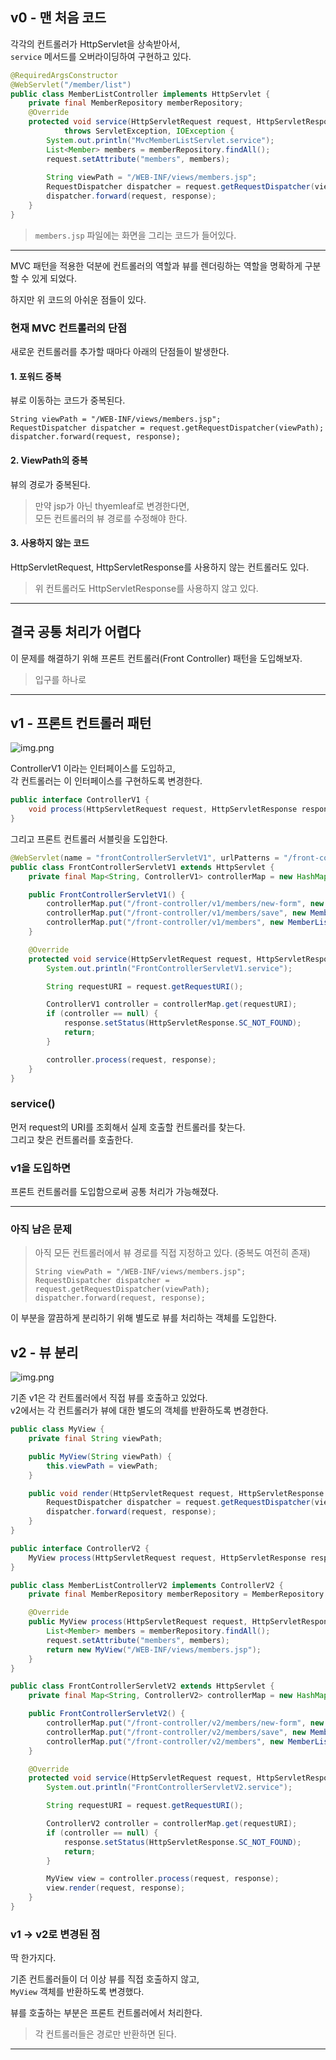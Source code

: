 ## v0 - 맨 처음 코드

각각의 컨트롤러가 HttpServlet을 상속받아서,  
`service` 메서드를 오버라이딩하여 구현하고 있다.

```java
@RequiredArgsConstructor
@WebServlet("/member/list")
public class MemberListController implements HttpServlet {
    private final MemberRepository memberRepository;
    @Override
    protected void service(HttpServletRequest request, HttpServletResponse response)
            throws ServletException, IOException {
        System.out.println("MvcMemberListServlet.service");
        List<Member> members = memberRepository.findAll();
        request.setAttribute("members", members);
        
        String viewPath = "/WEB-INF/views/members.jsp";
        RequestDispatcher dispatcher = request.getRequestDispatcher(viewPath);
        dispatcher.forward(request, response);
    }
}
```

> `members.jsp` 파일에는 화면을 그리는 코드가 들어있다.

---

MVC 패턴을 적용한 덕분에 컨트롤러의 역할과 뷰를 렌더링하는 역할을 명확하게 구분할 수 있게 되었다.


하지만 위 코드의 아쉬운 점들이 있다.  

### 현재 MVC 컨트롤러의 단점

새로운 컨트롤러를 추가할 때마다 아래의 단점들이 발생한다.

#### 1. 포워드 중복  
뷰로 이동하는 코드가 중복된다.

```
String viewPath = "/WEB-INF/views/members.jsp";
RequestDispatcher dispatcher = request.getRequestDispatcher(viewPath);
dispatcher.forward(request, response);
```

#### 2. ViewPath의 중복

뷰의 경로가 중복된다.

> 만약 jsp가 아닌 thyemleaf로 변경한다면,  
> 모든 컨트롤러의 뷰 경로를 수정해야 한다.

#### 3. 사용하지 않는 코드

HttpServletRequest, HttpServletResponse를 사용하지 않는 컨트롤러도 있다.

> 위 컨트롤러도 HttpServletResponse를 사용하지 않고 있다.

---

## 결국 공통 처리가 어렵다

이 문제를 해결하기 위해 프론트 컨트롤러(Front Controller) 패턴을 도입해보자.

> 입구를 하나로

---

## v1 - 프론트 컨트롤러 패턴

![img.png](../../img/frontcontroller_1.png)

ControllerV1 이라는 인터페이스를 도입하고,  
각 컨트롤러는 이 인터페이스를 구현하도록 변경한다.

```java
public interface ControllerV1 {
    void process(HttpServletRequest request, HttpServletResponse response) throws ServletException, IOException;
}
```

그리고 프론트 컨트롤러 서블릿을 도입한다.

```java
@WebServlet(name = "frontControllerServletV1", urlPatterns = "/front-controller/v1/*")
public class FrontControllerServletV1 extends HttpServlet {
    private final Map<String, ControllerV1> controllerMap = new HashMap<>();

    public FrontControllerServletV1() {
        controllerMap.put("/front-controller/v1/members/new-form", new MemberFormControllerV1());
        controllerMap.put("/front-controller/v1/members/save", new MemberSaveControllerV1());
        controllerMap.put("/front-controller/v1/members", new MemberListControllerV1());
    }

    @Override
    protected void service(HttpServletRequest request, HttpServletResponse response) throws ServletException, IOException {
        System.out.println("FrontControllerServletV1.service");

        String requestURI = request.getRequestURI();

        ControllerV1 controller = controllerMap.get(requestURI);
        if (controller == null) {
            response.setStatus(HttpServletResponse.SC_NOT_FOUND);
            return;
        }

        controller.process(request, response);
    }
}
```

### service()

먼저 request의 URI를 조회해서 실제 호출할 컨트롤러를 찾는다.  
그리고 찾은 컨트롤러를 호출한다.

### v1을 도입하면

프론트 컨트롤러를 도입함으로써 공통 처리가 가능해졌다.

---

### 아직 남은 문제

> 아직 모든 컨트롤러에서 뷰 경로를 직접 지정하고 있다. (중복도 여전히 존재)
>
> ```
> String viewPath = "/WEB-INF/views/members.jsp";
> RequestDispatcher dispatcher = request.getRequestDispatcher(viewPath);
> dispatcher.forward(request, response);
> ```

이 부분을 깔끔하게 분리하기 위해 별도로 뷰를 처리하는 객체를 도입한다.

## v2 - 뷰 분리

![img.png](../../img/mvc_framework_2.png)

기존 v1은 각 컨트롤러에서 직접 뷰를 호출하고 있었다.  
v2에서는 각 컨트롤러가 뷰에 대한 별도의 객체를 반환하도록 변경한다.

```java
public class MyView {
    private final String viewPath;

    public MyView(String viewPath) {
        this.viewPath = viewPath;
    }

    public void render(HttpServletRequest request, HttpServletResponse response) throws ServletException, IOException {
        RequestDispatcher dispatcher = request.getRequestDispatcher(viewPath);
        dispatcher.forward(request, response);
    }
}
```

```java
public interface ControllerV2 {
    MyView process(HttpServletRequest request, HttpServletResponse response) throws ServletException, IOException;
}
```

```java
public class MemberListControllerV2 implements ControllerV2 {
    private final MemberRepository memberRepository = MemberRepository.getInstance();

    @Override
    public MyView process(HttpServletRequest request, HttpServletResponse response) throws ServletException, IOException {
        List<Member> members = memberRepository.findAll();
        request.setAttribute("members", members);
        return new MyView("/WEB-INF/views/members.jsp");
    }
}
```

```java
public class FrontControllerServletV2 extends HttpServlet {
    private final Map<String, ControllerV2> controllerMap = new HashMap<>();

    public FrontControllerServletV2() {
        controllerMap.put("/front-controller/v2/members/new-form", new MemberFormControllerV2());
        controllerMap.put("/front-controller/v2/members/save", new MemberSaveControllerV2());
        controllerMap.put("/front-controller/v2/members", new MemberListControllerV2());
    }

    @Override
    protected void service(HttpServletRequest request, HttpServletResponse response) throws ServletException, IOException {
        System.out.println("FrontControllerServletV2.service");

        String requestURI = request.getRequestURI();

        ControllerV2 controller = controllerMap.get(requestURI);
        if (controller == null) {
            response.setStatus(HttpServletResponse.SC_NOT_FOUND);
            return;
        }

        MyView view = controller.process(request, response);
        view.render(request, response);
    }
}
```

### v1 -> v2로 변경된 점

딱 한가지다.

기존 컨트롤러들이 더 이상 뷰를 직접 호출하지 않고,  
`MyView` 객체를 반환하도록 변경했다.

뷰를 호출하는 부분은 프론트 컨트롤러에서 처리한다.

> 각 컨트롤러들은 경로만 반환하면 된다.

---

